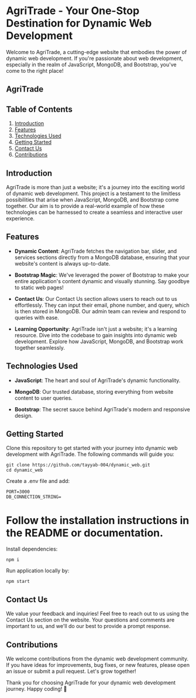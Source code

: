 # AgriTrade - Your One-Stop Destination for Dynamic Web Development

Welcome to AgriTrade, a cutting-edge website that embodies the power of dynamic web development. If you're passionate about web development, especially in the realm of JavaScript, MongoDB, and Bootstrap, you've come to the right place!

## AgriTrade

## Table of Contents

1. [Introduction](#introduction)
2. [Features](#features)
3. [Technologies Used](#technologies-used)
4. [Getting Started](#getting-started)
5. [Contact Us](#contact-us)
6. [Contributions](#contributions)

## Introduction

AgriTrade is more than just a website; it's a journey into the exciting world of dynamic web development. This project is a testament to the limitless possibilities that arise when JavaScript, MongoDB, and Bootstrap come together. Our aim is to provide a real-world example of how these technologies can be harnessed to create a seamless and interactive user experience.

## Features

- **Dynamic Content**: AgriTrade fetches the navigation bar, slider, and services sections directly from a MongoDB database, ensuring that your website's content is always up-to-date.

- **Bootstrap Magic**: We've leveraged the power of Bootstrap to make your entire application's content dynamic and visually stunning. Say goodbye to static web pages!

- **Contact Us**: Our Contact Us section allows users to reach out to us effortlessly. They can input their email, phone number, and query, which is then stored in MongoDB. Our admin team can review and respond to queries with ease.

- **Learning Opportunity**: AgriTrade isn't just a website; it's a learning resource. Dive into the codebase to gain insights into dynamic web development. Explore how JavaScript, MongoDB, and Bootstrap work together seamlessly.

## Technologies Used

- **JavaScript**: The heart and soul of AgriTrade's dynamic functionality.

- **MongoDB**: Our trusted database, storing everything from website content to user queries.

- **Bootstrap**: The secret sauce behind AgriTrade's modern and responsive design.

## Getting Started

Clone this repository to get started with your journey into dynamic web development with AgriTrade. The following commands will guide you:

```
git clone https://github.com/tayyab-004/dynamic_web.git
cd dynamic_web
```


Create a .env file and add:

```
PORT=3000
DB_CONNECTION_STRING=
```

# Follow the installation instructions in the README or documentation.

Install dependencies:

```
npm i
```

Run application locally by:

```
npm start
```

## Contact Us

We value your feedback and inquiries! Feel free to reach out to us using the Contact Us section on the website. Your questions and comments are important to us, and we'll do our best to provide a prompt response.

## Contributions

We welcome contributions from the dynamic web development community. If you have ideas for improvements, bug fixes, or new features, please open an issue or submit a pull request. Let's grow together!

Thank you for choosing AgriTrade for your dynamic web development journey. Happy coding! 🚀
